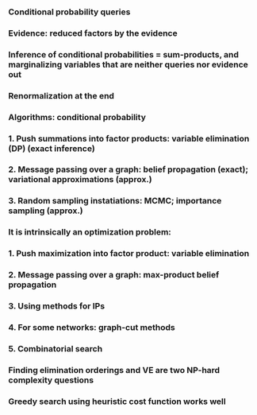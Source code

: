 ### Conditional probability queries
### Evidence: reduced factors by the evidence
### Inference of conditional probabilities  = sum-products, and marginalizing variables that are neither queries nor evidence out
### Renormalization at the end
### Algorithms: conditional probability
### 1. Push summations into factor products: variable elimination (DP) (exact inference)
### 2. Message passing over a graph: belief propagation (exact); variational approximations (approx.)
### 3. Random sampling instatiations: MCMC; importance sampling (approx.)
### It is intrinsically an optimization problem:
### 1. Push maximization into factor product: variable elimination
### 2. Message passing over a graph: max-product belief propagation
### 3. Using methods for IPs
### 4. For some networks: graph-cut methods
### 5. Combinatorial search
### Finding elimination orderings and VE are two NP-hard complexity questions
### Greedy search using heuristic cost function works well
